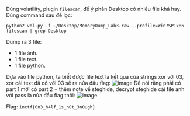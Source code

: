 Dùng volatility, plugin `filescan`, để ý phần Desktop có nhiều file khá hay. Dùng command sau để lọc:

`python2 vol.py -f ~/Desktop/MemoryDump_Lab3.raw --profile=Win7SP1x86 filescan | grep Desktop`

Dump ra 3 file:

+ 1 file ảnh.
+ 1 file text.
+ 1 file python.

Dựa vào file python, ta biết được file text là kết quả của strings xor với 03, xor cái text đã có với 03 sẽ ra nửa đầu flag: 
![image](https://github.com/NVex0/Training/assets/113530029/ee4efaa5-79f7-4a1a-b5dd-c08aae136269)
Đề nói rằng phải có part 1 mới có part 2 + thêm note về steghide, decrypt steghide cái file ảnh với pass là nửa đầu flag thôi:
![image](https://github.com/NVex0/Training/assets/113530029/0aac801e-8979-44fb-88cd-e188446ce714)

Flag: `inctf{0n3_h4lf_1s_n0t_3n0ugh}`
